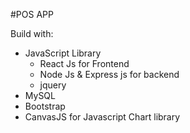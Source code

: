 #POS APP

Build with:
* JavaScript Library
  * React Js for Frontend
  * Node Js & Express js for backend
  * jquery
* MySQL
* Bootstrap
* CanvasJS for Javascript Chart library
  